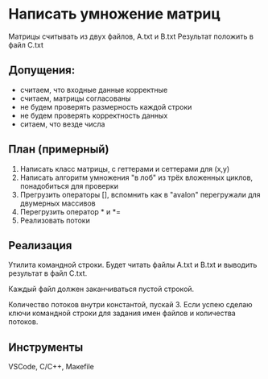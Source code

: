 Написать умножение матриц
=========================

Матрицы считывать из двух файлов, A.txt и B.txt
Результат положить в файл С.txt

Допущения:
----------

- считаем, что входные данные корректные
- считаем, матрицы согласованы
- не будем проверять размерность каждой строки
- не будем проверять корректность данных
- ситаем, что везде числа

План (примерный)
----------------

1. Написать класс матрицы, с геттерами и сеттерами для (x,y)
2. Написать алгоритм умножения "в лоб" из трёх вложенных циклов, понадобиться для проверки
3. Прегрузить операторы [], вспомнить как в "avalon" перегружали для двумерных массивов
4. Перегрузить оператор * и *=
5. Реализовать потоки

Реализация
----------

Утилита командной строки.
Будет читать файлы A.txt и B.txt
и выводить результат в файл C.txt.

Каждый файл должен заканчиваться пустой строкой.

Количество потоков внутри константой, пускай 3.
Если успею сделаю ключи командной строки
для задания имен файлов и количества потоков.

Инструменты
-----------

VSCode, C/C++, Макеfile




